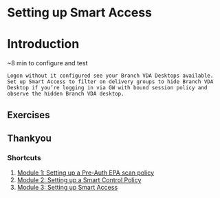 # Setting up Smart Access

# Introduction

~8 min to configure and test

    Logon without it configured see your Branch VDA Desktops available.
    Set up Smart Access to filter on delivery groups to hide Branch VDA Desktop if you’re logging in via GW with bound session policy and observe the hidden Branch VDA desktop.



## Exercises 

## Thankyou 

### Shortcuts
1. [Module 1: Setting up a Pre-Auth EPA scan policy](../Module1)
2. [Module 2: Setting up a Smart Control Policy](../Module2)
3. [Module 3: Setting up Smart Access](../Module3)